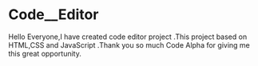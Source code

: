 # Code__Editor
Hello Everyone,I have created code editor project .This project based on HTML,CSS and JavaScript .Thank you so much Code Alpha for giving me this great opportunity.
